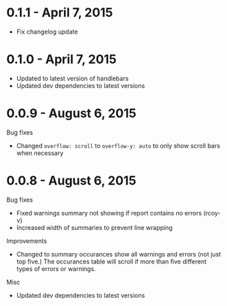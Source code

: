 # 0.1.1 - April 7, 2015

* Fix changelog update


# 0.1.0 - April 7, 2015

* Updated to latest version of handlebars
* Updated dev dependencies to latest versions


# 0.0.9 - August 6, 2015

Bug fixes

* Changed `overflow: scroll` to `overflow-y: auto` to only show scroll bars when necessary

# 0.0.8 - August 6, 2015

Bug fixes

* Fixed warnings summary not showing if report contains no errors (rcoy-v)
* Increased width of summaries to prevent line wrapping

Improvements

* Changed to summary occurances show all warnings and errors (not just top five.) The occurances table will scroll if more than five different types of errors or warnings.

Misc

* Updated dev dependencies to latest versions

